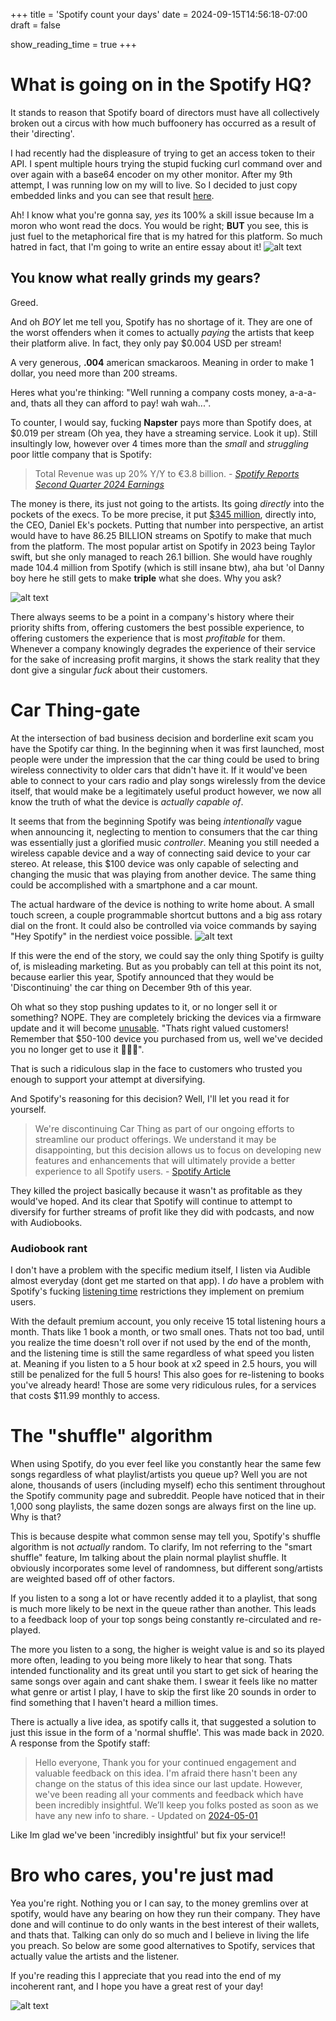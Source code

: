 +++
title = 'Spotify count your days'
date = 2024-09-15T14:56:18-07:00
draft = false

show_reading_time = true
+++

# What is going on in the Spotify HQ?

It stands to reason that Spotify board of directors must have all collectively broken out a circus with how much buffoonery has occurred as a result of their 'directing'. 

I had recently had the displeasure of trying to get an access token to their API. I spent multiple hours trying the stupid fucking curl command over and over again with a base64 encoder on my other monitor. After my 9th attempt, I was running low on my will to live. So I decided to just copy embedded links and you can see that result [here](/music).

Ah! I know what you're gonna say, *yes* its 100% a skill issue because Im a moron who wont read the docs. You would be right; **BUT** you see, this is just fuel to the metaphorical fire that is my hatred for this platform. So much hatred in fact, that I'm going to write an entire essay about it! ![alt text](https://i.kym-cdn.com/photos/images/newsfeed/001/096/564/2f7.jpg)






## You know what really grinds my gears?

Greed.

And oh *BOY* let me tell you, Spotify has no shortage of it. They are one of the worst offenders when it comes to actually *paying* the artists that keep their platform alive. In fact, they only pay $0.004 USD per stream!

A very generous, **.004** american smackaroos. Meaning in order to make 1 dollar, you need more than 200 streams. 

Heres what you're thinking: "Well running a company costs money, a-a-a-and, thats all they can afford to pay! wah wah...". 

To counter, I would say, fucking **Napster** pays more than Spotify does, at $0.019 per stream (Oh yea, they have a streaming service. Look it up). Still insultingly low, however over 4 times more than the *small* and *struggling* poor little company that is Spotify:

>Total Revenue was up 20% Y/Y to €3.8 billion. - [*Spotify Reports Second Quarter 2024 Earnings*](https://newsroom.spotify.com/2024-07-23/spotify-reports-second-quarter-2024-earnings/) 

The money is there, its just not going to the artists. Its going *directly* into the pockets of the execs. To be more precise, it put [$345 million](https://musictech.com/news/industry/daniel-ek-made-more-money-spotify-in-2024-than-any-artist/), directly into, the CEO, Daniel Ek's pockets. Putting that number into perspective, an artist would have to have 86.25 BILLION streams on Spotify to make that much from the platform. The most popular artist on Spotify in 2023 being Taylor swift, but she only managed to reach 26.1 billion. She would have roughly made 104.4 million from Spotify (which is still insane btw), aha but 'ol Danny boy here he still gets to make **triple** what she does. Why you ask?

![alt text](https://external-content.duckduckgo.com/iu/?u=https%3A%2F%2Fmedia4.giphy.com%2Fmedia%2FMFsqcBSoOKPbjtmvWz%2Fgiphy.gif&f=1&nofb=1&ipt=3f4747de08bc7a92b7bef56e408b845597a010560d497e807a304eeec97bc148&ipo=images) 

There always seems to be a point in a company's history where their priority shifts from, offering customers the best possible experience, to offering customers the experience that is most *profitable* for them. Whenever a company knowingly degrades the experience of their service for the sake of increasing profit margins, it shows the stark reality that they dont give a singular *fuck* about their customers. 


# Car Thing-gate

At the intersection of bad business decision and borderline exit scam you have the Spotify car thing. In the beginning when it was first launched, most people were under the impression that the car thing could be used to bring wireless connectivity to older cars that didn't have it. If it would've been able to connect to your cars radio and play songs wirelessly  from the device itself, that would make be a legitimately useful product however, we now all know the truth of what the device is *actually capable of*. 

It seems that from the beginning Spotify was being *intentionally* vague when announcing it, neglecting to mention to consumers that the car thing was essentially just a glorified music *controller*. Meaning you still needed a wireless capable device and a way of connecting said device to your car stereo. At release, this $100 device was only  capable of selecting and changing the music that was playing from another device. The same thing could be accomplished with a smartphone and a car mount. 

The actual hardware of the device is nothing to write home about. A small touch screen, a couple programmable shortcut buttons and a big ass rotary dial on the front. It could also be controlled via voice commands by saying "Hey Spotify" in the nerdiest voice possible.  ![alt text](https://s.yimg.com/ny/api/res/1.2/WJK8QK5NcmbQpHvF3iLmvQ--/YXBwaWQ9aGlnaGxhbmRlcjt3PTk2MDtjZj13ZWJw/https://s.yimg.com/os/creatr-uploaded-images/2021-04/09f66b90-9c16-11eb-8bfd-ac16faa96e5e)

If this were the end of the story, we could say the only thing Spotify is guilty of, is misleading marketing. But as you probably can tell at this point its not, because earlier this year, Spotify announced that they would be 'Discontinuing' the car thing on December 9th of this year. 

Oh what so they stop pushing updates to it, or no longer sell it or something? NOPE. They are completely bricking the devices via a firmware update and it will become [unusable](https://support.spotify.com/us/article/car-thing-discontinued/). "Thats right valued customers! Remember that $50-100 device you purchased from us, well we've decided you no longer get to use it 🤗🤗🤗". 

That is such a ridiculous slap in the face to customers who trusted you enough to support your attempt at diversifying. 

And Spotify's reasoning for this decision? Well, I'll let you read it for yourself.
>We're discontinuing Car Thing as part of our ongoing efforts to streamline our product offerings. We understand it may be disappointing, but this decision allows us to focus on developing new features and enhancements that will ultimately provide a better experience to all Spotify users. - [Spotify Article](https://support.spotify.com/us/article/car-thing-discontinued/)


They killed the project basically because it wasn't as profitable as they would've hoped. And its clear that Spotify will continue to attempt to diversify for further streams of profit like they did with podcasts, and now with Audiobooks.


### Audiobook rant
I don't have a problem with the specific medium itself, I listen via Audible almost everyday (dont get me started on that app). I *do* have a problem with Spotify's fucking [listening time](https://support.spotify.com/us/article/audiobooks-premium-plans/) restrictions they implement on premium users. 

With the default premium account, you only receive 15 total listening hours a month. Thats like 1 book a month, or two small ones. Thats not too bad, until you realize the time doesn't roll over if not used by the end of the month, and the listening time is still the same regardless of what speed you listen at. Meaning if you listen to a 5 hour book at x2 speed in 2.5 hours, you will still be penalized for the full 5 hours! This also goes for re-listening to books you've already heard! Those are some very ridiculous rules, for a services that costs $11.99 monthly to access.


# The "shuffle" algorithm

When using Spotify, do you ever feel like you constantly hear the same few songs regardless of what playlist/artists you queue up? Well you are not alone, thousands of users (including myself) echo this sentiment throughout the Spotify community page and subreddit. People have noticed that in their 1,000 song playlists, the same dozen songs are always first on the line up. Why is that?

This is because despite what common sense may tell you, Spotify's shuffle algorithm is not *actually* random. To clarify, Im not referring to the "smart shuffle" feature, Im talking about the plain normal playlist shuffle. It obviously incorporates some level of randomness, but different song/artists are weighted based off of other factors. 

If you listen to a song a lot or have recently added it to a playlist, that song is much more likely to be next in the queue rather than another. This leads to a feedback loop of your top songs being constantly re-circulated and re-played. 

The more you listen to a song, the higher is weight value is and so its played more often, leading to you being more likely to hear that song. Thats intended functionality and its great until you start to get sick of hearing the same songs over again and cant shake them. I swear it feels like no matter what genre or artist I play, I have to skip the first like 20 sounds in order to find something that I haven't heard a million times.

There is actually a live idea, as spotify calls it, that suggested a solution to just this issue in the form of a 'normal shuffle'. This was made back in 2020. A response from the Spotify staff:

>Hello everyone, Thank you for your continued engagement and valuable feedback on this idea. I'm afraid there hasn't been any change on the status of this idea since our last update. However, we've been reading all your comments and feedback which have been incredibly insightful. We’ll keep you folks posted as soon as we have any new info to share. - Updated on [2024-05-01](https://community.spotify.com/t5/Live-Ideas/All-Platforms-Option-to-have-a-true-shuffle/idi-p/4880594)

Like Im glad we've been 'incredibly insightful' but fix your service!! 

# Bro who cares, you're just mad

Yea you're right. Nothing you or I can say, to the money gremlins over at spotify, would have any bearing on how they run their company. They have done and will continue to do only wants in the best interest of their wallets, and thats that. Talking can only do so much and I believe in living the life you preach. So below are some good alternatives to Spotify, services that actually value the artists and the listener. 


If you're reading this I appreciate that you read into the end of my incoherent rant, and I hope you have a great rest of your day!


![alt text](https://external-content.duckduckgo.com/iu/?u=https%3A%2F%2Fmedia.tenor.com%2FLdpl4Z0UbUkAAAAC%2Fbye-bye-cat.gif&f=1&nofb=1&ipt=d6d5b3b750adae44a1414d8742cc10bacad748b1e5705d3fff8f918105872742&ipo=images)